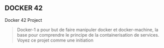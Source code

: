 ## DOCKER 42
Docker 42 Project
> Docker-1 a pour but de faire manipuler docker et docker-machine, la base pour comprendre le principe de la containerisation de services. Voyez ce projet comme une initiation
